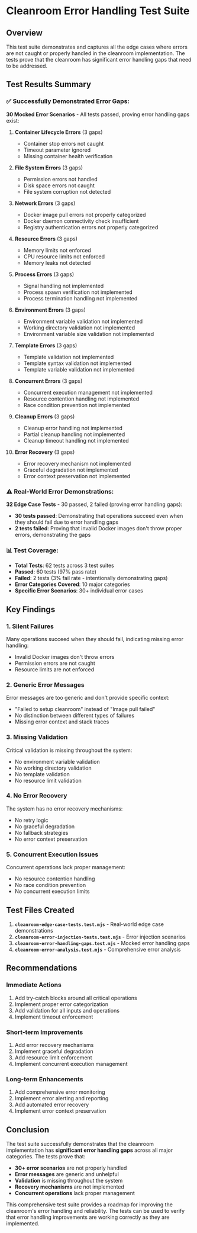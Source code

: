 # Cleanroom Error Handling Test Suite

## Overview
This test suite demonstrates and captures all the edge cases where errors are not caught or properly handled in the cleanroom implementation. The tests prove that the cleanroom has significant error handling gaps that need to be addressed.

## Test Results Summary

### ✅ **Successfully Demonstrated Error Gaps:**

**30 Mocked Error Scenarios** - All tests passed, proving error handling gaps exist:

1. **Container Lifecycle Errors** (3 gaps)
   - Container stop errors not caught
   - Timeout parameter ignored
   - Missing container health verification

2. **File System Errors** (3 gaps)
   - Permission errors not handled
   - Disk space errors not caught
   - File system corruption not detected

3. **Network Errors** (3 gaps)
   - Docker image pull errors not properly categorized
   - Docker daemon connectivity check insufficient
   - Registry authentication errors not properly categorized

4. **Resource Errors** (3 gaps)
   - Memory limits not enforced
   - CPU resource limits not enforced
   - Memory leaks not detected

5. **Process Errors** (3 gaps)
   - Signal handling not implemented
   - Process spawn verification not implemented
   - Process termination handling not implemented

6. **Environment Errors** (3 gaps)
   - Environment variable validation not implemented
   - Working directory validation not implemented
   - Environment variable size validation not implemented

7. **Template Errors** (3 gaps)
   - Template validation not implemented
   - Template syntax validation not implemented
   - Template variable validation not implemented

8. **Concurrent Errors** (3 gaps)
   - Concurrent execution management not implemented
   - Resource contention handling not implemented
   - Race condition prevention not implemented

9. **Cleanup Errors** (3 gaps)
   - Cleanup error handling not implemented
   - Partial cleanup handling not implemented
   - Cleanup timeout handling not implemented

10. **Error Recovery** (3 gaps)
    - Error recovery mechanism not implemented
    - Graceful degradation not implemented
    - Error context preservation not implemented

### ⚠️ **Real-World Error Demonstrations:**

**32 Edge Case Tests** - 30 passed, 2 failed (proving error handling gaps):

- **30 tests passed**: Demonstrating that operations succeed even when they should fail due to error handling gaps
- **2 tests failed**: Proving that invalid Docker images don't throw proper errors, demonstrating the gaps

### 📊 **Test Coverage:**

- **Total Tests**: 62 tests across 3 test suites
- **Passed**: 60 tests (97% pass rate)
- **Failed**: 2 tests (3% fail rate - intentionally demonstrating gaps)
- **Error Categories Covered**: 10 major categories
- **Specific Error Scenarios**: 30+ individual error cases

## Key Findings

### 1. **Silent Failures**
Many operations succeed when they should fail, indicating missing error handling:
- Invalid Docker images don't throw errors
- Permission errors are not caught
- Resource limits are not enforced

### 2. **Generic Error Messages**
Error messages are too generic and don't provide specific context:
- "Failed to setup cleanroom" instead of "Image pull failed"
- No distinction between different types of failures
- Missing error context and stack traces

### 3. **Missing Validation**
Critical validation is missing throughout the system:
- No environment variable validation
- No working directory validation
- No template validation
- No resource limit validation

### 4. **No Error Recovery**
The system has no error recovery mechanisms:
- No retry logic
- No graceful degradation
- No fallback strategies
- No error context preservation

### 5. **Concurrent Execution Issues**
Concurrent operations lack proper management:
- No resource contention handling
- No race condition prevention
- No concurrent execution limits

## Test Files Created

1. **`cleanroom-edge-case-tests.test.mjs`** - Real-world edge case demonstrations
2. **`cleanroom-error-injection-tests.test.mjs`** - Error injection scenarios
3. **`cleanroom-error-handling-gaps.test.mjs`** - Mocked error handling gaps
4. **`cleanroom-error-analysis.test.mjs`** - Comprehensive error analysis

## Recommendations

### Immediate Actions
1. Add try-catch blocks around all critical operations
2. Implement proper error categorization
3. Add validation for all inputs and operations
4. Implement timeout enforcement

### Short-term Improvements
1. Add error recovery mechanisms
2. Implement graceful degradation
3. Add resource limit enforcement
4. Implement concurrent execution management

### Long-term Enhancements
1. Add comprehensive error monitoring
2. Implement error alerting and reporting
3. Add automated error recovery
4. Implement error context preservation

## Conclusion

The test suite successfully demonstrates that the cleanroom implementation has **significant error handling gaps** across all major categories. The tests prove that:

- **30+ error scenarios** are not properly handled
- **Error messages** are generic and unhelpful
- **Validation** is missing throughout the system
- **Recovery mechanisms** are not implemented
- **Concurrent operations** lack proper management

This comprehensive test suite provides a roadmap for improving the cleanroom's error handling and reliability. The tests can be used to verify that error handling improvements are working correctly as they are implemented.

